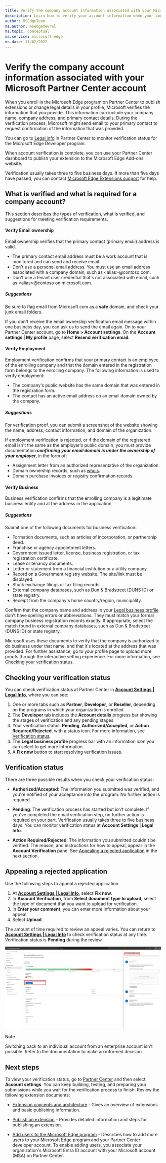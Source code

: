 ```yaml
---
title: Verify the company account information associated with your Microsoft Partner Center account
description: Learn how to verify your account information when your company enrolls in the Microsoft Edge program on Partner Center to publish extensions to the Microsoft Edge Add-ons website.
author: MSEdgeTeam
ms.author: msedgedevrel
ms.topic: conceptual
ms.service: microsoft-edge
ms.date: 11/02/2022
---
```

# Verify the company account information associated with your Microsoft Partner Center account

When you enroll in the Microsoft Edge program on Partner Center to publish extensions or change legal details in your profile, Microsoft verifies the information that you provide. This information can include your company name, company address, and primary contact details. During the verification process, Microsoft might send email to your primary contact to request confirmation of the information that was provided.

You can go to [Legal info](https://partner.microsoft.com/dashboard/account/v3/organization/legalinfo#developer) in Partner Center to monitor verification status for the Microsoft Edge Developer program.

When account verification is complete, you can use your Partner Center dashboard to publish your extension to the Microsoft Edge Add-ons website.

Verification usually takes three to five business days. If more than five days have passed, you can contact [Microsoft Edge Extensions support](/microsoft-edge/extensions-chromium/publish/contact-extensions-team/) for help.


<!-- ====================================================================== -->
## What is verified and what is required for a company account?

This section describes the types of verification, what is verified, and suggestions for meeting verification requirements.

#### Verify Email ownership

Email ownership verifies that the primary contact (primary email) address is valid.

* The primary contact email address must be a work account that is monitored and can send and receive email.
* Don't use a personal email address.  You must use an email address associated with a company domain, such as \<alias\>@contoso.com.
* Don't use a tenant user credential that's not associated with email, such as \<alias\>@contoso on microsoft.com.

##### Suggestions

Be sure to flag email from Microsoft.com as a **safe** domain, and check your junk email folders.

If you don't receive the email ownership verification email message within one business day, you can ask us to send the email again. On to your Partner Center account, go to **Home > Account settings**. On the **Account settings | My profile** page, select **Resend verification email**.

#### Verify Employment

Employment verification confirms that your primary contact is an employee of the enrolling company and that the domain entered in the registration form belongs to the enrolling company. The following information is used to verify employment:

* The company's public website has the same domain that was entered in the registration form.
* The contact has an active email address on an email domain owned by the company.

##### Suggestions

For verification proof, you can submit a screenshot of the website showing the name, address, contact information, and domain of the organization.

If employment verification is rejected, or if the domain of the registered email isn't the same as the employer's public domain, you must provide documentation ***confirming your email domain is under the ownership of your employer***, in the form of:

* Assignment letter from an authorized representative of the organization.
* Domain ownership records, such as [whois](https://www.whois.com/whois).
* Domain purchase invoices or registry confirmation records.

#### Verify Business

Business verification confirms that the enrolling company is a legitimate business entity and at the address in the application.

##### Suggestions

Submit one of the following documents for business verification:

* Formation documents, such as articles of incorporation, or partnership deed.
* Franchise or agency appointment letters.
* Government issued letter, license, business registration, or tax registration certificate.
* Lease or tenancy documents.
* Letter or statement from a financial institution or a utility company.
* Record on a Government registry website. The site/link must be displayed.
* Stock exchange filings or tax filing records.
* External company databases, such as Dun & Bradstreet (DUNS ID) or state registry.
* Receipt from the company's home country/region, municipality.

Confirm that the company name and address in your [Legal business profile](https://partner.microsoft.com/dashboard/account/v3/organization/legalinfo#developer) don't have spelling errors or abbreviations. They must match your formal company business registration records exactly. If appropriate, select the match found in external company databases, such as Dun & Bradstreet (DUNS ID) or state registry.

Microsoft uses these documents to verify that the company is authorized to do business under that name, and that it's located at the address that was provided. For further assistance, go to your profile page to upload more proofs through the interactive vetting experience. For more information, see [Checking your verification status](#checking-your-verification-status).


<!-- ====================================================================== -->
## Checking your verification status

You can check verification status at Partner Center in **[Account Settings | Legal Info](https://partner.microsoft.com/dashboard/account/v3/organization/legalinfo#developer)**, where you can see:

1. One or more tabs such as **Partner**, **Developer**, or **Reseller**, depending on the programs in which your organization is enrolled.
1. The **Developer** tab includes the **Account details** progress bar showing the stages of verification and any pending stages.
1. Your verification status: **Pending**, **Authorized/Accepted**, or **Action Required/Rejected**, with a status icon. For more information, see [Verification status](#verification-status).
1. The **Legal business profile** progress bar with an information icon you can select to get more information.
1. A **Fix now** button to start resolving verification issues.


<!-- ====================================================================== -->
## Verification status

There are three possible results when you check your verification status:

*   **Authorized/Accepted**: The information you submitted was verified, and you're notified of your acceptance into the program. No further action is required.

*   **Pending**: The verification process has started but isn't complete. If you've completed the email verification step, no further action is required on your part. Verification usually takes three to five business days. You can monitor verification status at **Account Settings | Legal Info**.

*   **Action Required/Rejected**: The information you submitted couldn't be verified. The reason, and instructions for how to appeal, appear in the **Account Verification** pane. See [Appealing a rejected application](#appealing-a-rejected-application) in the next section. 


<!-- ====================================================================== -->
## Appealing a rejected application

Use the following steps to appeal a rejected application:

1. At **[Account Settings | Legal Info](https://partner.microsoft.com/dashboard/account/v3/organization/legalinfo#developer)**, select **Fix now**.
1. In **Account Verification**, from **Select document type to upload**, select the type of document that you want to upload for verification.
1. In **Enter your comment**, you can enter more information about your appeal.
1. Select **Upload**.

The amount of time required to review an appeal varies. You can return to **[Account Settings | Legal Info](https://partner.microsoft.com/dashboard/account/v3/organization/legalinfo#developer)** to check verification status at any time. Verification status is **Pending** during the review.

![Account Settings | Legal Info](./verify-microsoft-edge-program-images/account-settings-legal-info-microsoft-edge-partner-center.png)


> [!NOTE]
> Switching back to an individual account from an enterprise account isn't possible. Refer to the documentation to make an informed decision.


<!-- ====================================================================== -->
## Next steps

To view your verification status, go to [Partner Center](https://partner.microsoft.com/dashboard/microsoftedge/public/login?ref=dd) and then select **Account settings**.  You can keep building, testing, and preparing your submissions while you wait for the verification process to finish. Review the following extension documents:

*  [Extension concepts and architecture](../getting-started/index.md) - Gives an overview of extensions and basic publishing information.

*  [Publish an extension](publish-extension.md) - Provides detailed information and steps for publishing an extension.

*  [Add users to the Microsoft Edge program](aad-account.md) - Describes how to add more users to your Microsoft Edge program and your Partner Center developer account.  To enable adding users, you associate your organization's Microsoft Entra ID account with your Microsoft account (MSA) on Partner Center.

